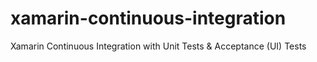 # xamarin-continuous-integration
Xamarin Continuous Integration with Unit Tests &amp; Acceptance (UI) Tests
